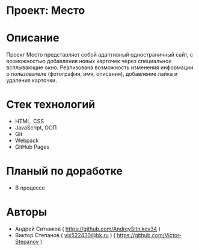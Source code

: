 # Проект: Место
# Описание
Проект Место представляет собой адаптивный одностраничный сайт, с возможностью добавления новых карточек через специальное всплывающие окно. Реализована возможность изменения информации о пользователе (фотография, имя, описания), добавление лайка и удаления карточки.
# Стек технологий
* HTML, CSS
* JavaScript, ООП
* Git
* Webpack
* GitHub Pages
# Планый по доработке
* В процессе
# Авторы
* Андрей Ситников ( https://github.com/AndreySitnikov34 )
* Виктор Степанов ( vix522430@bk.ru ) ( https://github.com/Victor-Stepanov )
